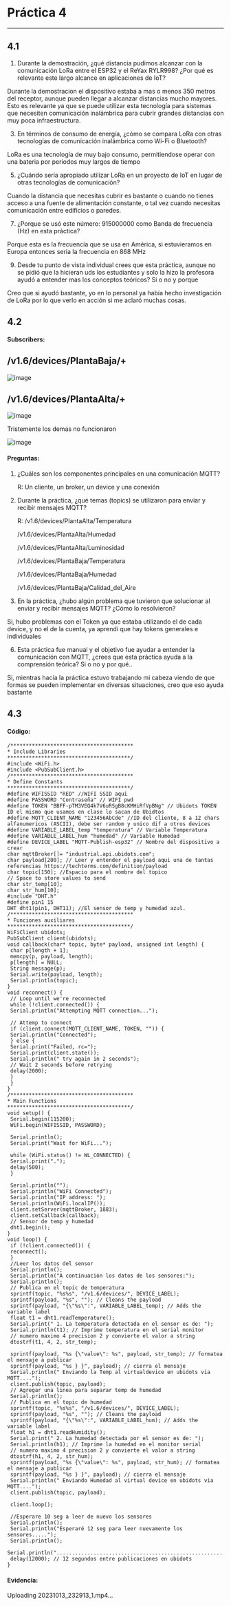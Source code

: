 # Práctica 4
---
## 4.1

1. Durante la demostración, ¿qué distancia pudimos alcanzar con la comunicación LoRa entre el ESP32 
y el ReYax RYLR998? ¿Por qué es relevante este largo alcance en aplicaciones de IoT?

Durante la demostracion el dispositivo estaba a mas o menos 350 metros del receptor, aunque pueden llegar a alcanzar distancias mucho mayores.
Esto es relevante ya que se puede utilizar esta tecnología para sistemas que necesiten comunicación inalámbrica para cubrir grandes distancias con 
muy poca infraestructura.

3. En términos de consumo de energía, ¿cómo se compara LoRa con otras tecnologías de comunicación 
inalámbrica como Wi-Fi o Bluetooth?

LoRa es una tecnología de muy bajo consumo, permitiendose operar con una bateria por periodos muy largos de tiempo

5. ¿Cuándo sería apropiado utilizar LoRa en un proyecto de IoT en lugar de otras tecnologías de 
comunicación?

Cuando la distancia que necesitas cubrir es bastante o cuando no tienes acceso a una fuente de alimentación constante, o tal vez cuando necesitas comunicación 
entre edificios o paredes.

7. ¿Porque se usó este número: 915000000 como Banda de frecuencia (Hz) en esta práctica?

Porque esta es la frecuencia que se usa en América, si estuvieramos en Europa entonces seria la frecuencia en 868 MHz

9. Desde tu punto de vista individual crees que esta práctica, aunque no se pidió que la hicieran uds los 
estudiantes y solo la hizo la profesora ayudó a entender mas los conceptos teóricos? Si o no y 
porque

Creo que si ayudó bastante, yo en lo personal ya había hecho investigación de LoRa por lo que verlo en acción si me aclaró muchas cosas.


## 4.2
#### Subscribers:

/v1.6/devices/PlantaBaja/+
---
![image](https://github.com/FAOG99/practicas-IoT-O2023/assets/92898049/39a4314a-e4c3-43b4-be42-6268ec64f4fb)


/v1.6/devices/PlantaAlta/+
---
![image](https://github.com/FAOG99/practicas-IoT-O2023/assets/92898049/9b221f09-df9d-4ed1-8d2e-69c7b67cddbb)


Tristemente los demas no funcionaron

![image](https://github.com/FAOG99/practicas-IoT-O2023/assets/92898049/d1fd7e00-efdb-4370-a11f-17e7079bfcd1)

#### Preguntas:

1. ¿Cuáles son los componentes principales en una comunicación MQTT?
   
   R: Un cliente, un broker, un device y una conexión
   
3. Durante la práctica, ¿qué temas (topics) se utilizaron para enviar y recibir mensajes MQTT?
   
   R: /v1.6/devices/PlantaAlta/Temperatura
   
   /v1.6/devices/PlantaAlta/Humedad
   
   /v1.6/devices/PlantaAlta/Luminosidad
   
   /v1.6/devices/PlantaBaja/Temperatura
   
   /v1.6/devices/PlantaBaja/Humedad
   
   /v1.6/devices/PlantaBaja/Calidad_del_Aire
   
5. En la práctica, ¿hubo algún problema que tuvieron que solucionar al enviar y recibir 
mensajes MQTT? ¿Cómo lo resolvieron?

Si, hubo problemas con el Token ya que estaba utilizando el de cada device, y no el de la cuenta, ya aprendí que hay tokens generales e individuales

6. Esta práctica fue manual y el objetivo fue ayudar a entender la comunicación con MQTT, 
¿crees que esta práctica ayuda a la comprensión teórica? Si o no y por qué.. 

Si, mientras hacía la práctica estuvo trabajando mi cabeza viendo de que formas se pueden implementar en diversas situaciones, creo que eso ayuda bastante


## 4.3 

#### Código:

```
/**************************************** 
* Include Libraries 
****************************************/ 
#include <WiFi.h> 
#include <PubSubClient.h> 
/**************************************** 
* Define Constants 
****************************************/ 
#define WIFISSID "RED" //WIFI SSID aqui
#define PASSWORD "Contraseña" // WIFI pwd
#define TOKEN "BBFF-pTM3VEQ4k7V6uRSgB8cKMHiRfVpBNg" // Ubidots TOKEN ID el mismo que usamos en clase lo sacan de Ubidtos
#define MQTT_CLIENT_NAME "123456AbCde" //ID del cliente, 8 a 12 chars alfanumericos (ASCII), debe ser random y unico dif a otros devices 
#define VARIABLE_LABEL_temp "temperatura" // Variable Temperatura 
#define VARIABLE_LABEL_hum "humedad" // Variable Humedad 
#define DEVICE_LABEL "MQTT-Publish-esp32" // Nombre del dispositivo a crear 
char mqttBroker[]= "industrial.api.ubidots.com"; 
char payload[200]; // Leer y entender el payload aqui una de tantas referencias https://techterms.com/definition/payload
char topic[150]; //Espacio para el nombre del topico 
// Space to store values to send 
char str_temp[10]; 
char str_hum[10]; 
#include "DHT.h" 
#define pin1 15 
DHT dht1(pin1, DHT11); //El sensor de temp y humedad azul. 
/**************************************** 
* Funciones auxiliares 
****************************************/ 
WiFiClient ubidots; 
PubSubClient client(ubidots); 
void callback(char* topic, byte* payload, unsigned int length) { 
 char p[length + 1]; 
 memcpy(p, payload, length); 
 p[length] = NULL; 
 String message(p); 
 Serial.write(payload, length); 
 Serial.println(topic); 
} 
void reconnect() { 
 // Loop until we're reconnected
 while (!client.connected()) { 
 Serial.println("Attempting MQTT connection..."); 
 
 // Attemp to connect 
 if (client.connect(MQTT_CLIENT_NAME, TOKEN, "")) { 
 Serial.println("Connected"); 
 } else { 
 Serial.print("Failed, rc="); 
 Serial.print(client.state()); 
 Serial.println(" try again in 2 seconds"); 
 // Wait 2 seconds before retrying 
 delay(2000); 
 } 
 } 
} 
/**************************************** 
* Main Functions 
****************************************/ 
void setup() { 
 Serial.begin(115200); 
 WiFi.begin(WIFISSID, PASSWORD); 
 
 Serial.println(); 
 Serial.print("Wait for WiFi..."); 
 
 while (WiFi.status() != WL_CONNECTED) { 
 Serial.print("."); 
 delay(500); 
 } 
 
 Serial.println(""); 
 Serial.println("WiFi Connected"); 
 Serial.println("IP address: "); 
 Serial.println(WiFi.localIP()); 
 client.setServer(mqttBroker, 1883); 
 client.setCallback(callback); 
 // Sensor de temp y humedad 
 dht1.begin(); 
} 
void loop() { 
 if (!client.connected()) { 
 reconnect(); 
 } 
 //Leer los datos del sensor
 Serial.println(); 
 Serial.println("A continuación los datos de los sensores:");
 Serial.println();
 // Publica en el topic de temperatura 
 sprintf(topic, "%s%s", "/v1.6/devices/", DEVICE_LABEL); 
 sprintf(payload, "%s", ""); // Cleans the payload 
 sprintf(payload, "{\"%s\":", VARIABLE_LABEL_temp); // Adds the variable label 
 float t1 = dht1.readTemperature(); 
 Serial.print(" 1. La temperatura detectada en el sensor es de: ");
 Serial.println(t1); // Imprime temperatura en el serial monitor 
 // numero maximo 4 precision 2 y convierte el valor a string
 dtostrf(t1, 4, 2, str_temp); 
 
 sprintf(payload, "%s {\"value\": %s", payload, str_temp); // formatea el mensaje a publicar 
 sprintf(payload, "%s } }", payload); // cierra el mensaje 
 Serial.println(" Enviando la Temp al virtualdevice en ubidots via MQTT...."); 
 client.publish(topic, payload);
 // Agregar una linea para separar temp de humedad
 Serial.println();
 // Publica en el topic de humedad 
 sprintf(topic, "%s%s", "/v1.6/devices/", DEVICE_LABEL); 
 sprintf(payload, "%s", ""); // Cleans the payload 
 sprintf(payload, "{\"%s\":", VARIABLE_LABEL_hum); // Adds the variable label 
 float h1 = dht1.readHumidity(); 
 Serial.print(" 2. La humedad detectada por el sensor es de: ");
 Serial.println(h1); // Imprime la humedad en el monitor serial 
 // numero maximo 4 precision 2 y convierte el valor a string
 dtostrf(h1, 4, 2, str_hum); 
 sprintf(payload, "%s {\"value\": %s", payload, str_hum); // formatea el mensaje a publicar 
 sprintf(payload, "%s } }", payload); // cierra el mensaje 
 Serial.println(" Enviando Humedad al virtual device en ubidots via MQTT...."); 
 client.publish(topic, payload); 
 
 client.loop();
 
 //Esperare 10 seg a leer de nuevo los sensores
 Serial.println();
 Serial.println("Esperaré 12 seg para leer nuevamente los sensores.....");
 Serial.println();
 Serial.println(".......................................................");
 delay(12000); // 12 segundos entre publicaciones en ubidots 
}

```

#### Evidencia:



Uploading 20231013_232913_1.mp4…



